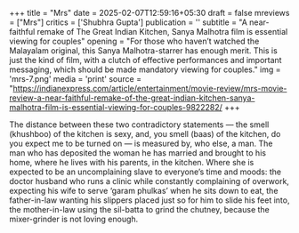+++
title = "Mrs"
date = 2025-02-07T12:59:16+05:30
draft = false
mreviews = ["Mrs"]
critics = ['Shubhra Gupta']
publication = ''
subtitle = "A near-faithful remake of The Great Indian Kitchen, Sanya Malhotra film is essential viewing for couples"
opening = "For those who haven’t watched the Malayalam original, this Sanya Malhotra-starrer has enough merit. This is just the kind of film, with a clutch of effective performances and important messaging, which should be made mandatory viewing for couples."
img = 'mrs-7.png'
media = 'print'
source = "https://indianexpress.com/article/entertainment/movie-review/mrs-movie-review-a-near-faithful-remake-of-the-great-indian-kitchen-sanya-malhotra-film-is-essential-viewing-for-couples-9822282/
+++

The distance between these two contradictory statements — the smell (khushboo) of the kitchen is sexy, and, you smell (baas) of the kitchen, do you expect me to be turned on — is measured by, who else, a man. The man who has deposited the woman he has married and brought to his home, where he lives with his parents, in the kitchen. Where she is expected to be an uncomplaining slave to everyone’s time and moods: the doctor husband who runs a clinic while constantly complaining of overwork, expecting his wife to serve ‘garam phulkas’ when he sits down to eat, the father-in-law wanting his slippers placed just so for him to slide his feet into, the mother-in-law using the sil-batta to grind the chutney, because the mixer-grinder is not loving enough.
